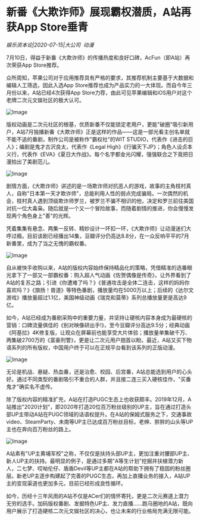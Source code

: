 # 新番《大欺诈师》展现霸权潜质，A站再获App Store垂青

*娱乐资本论|2020-07-15|大公司 
                                                动漫*

7月10日，得益于新番《大欺诈师》的传播热度和良好口碑，AcFun（即A站）再次荣获App Store推荐。

众所周知，苹果公司对于应用推荐具有严格的要求，其推荐机制主要基于大数据和编辑人工筛选，因此入选App Store推荐也成为产品实力的一大体现。而自今年三月份以来，A站已经4次获得App Store力荐，由此可见苹果编辑和iOS用户对这个老牌二次元文娱社区的极大认可。

![Image](https://p3.pstatp.com/large/pgc-image/d3c3687b6a1e48938b194e03a8ada7eb)

版权动画是二次元社区的根基，优质新番不仅能锁定老用户，更能"破圈"吸引新用户，A站7月独播新番《大欺诈师》正是这样的作品——这是一部光看主创名单就不能不追的番剧，制作公司是被称作"霸权社"的WIT STUDIO，代表作《进击的巨人》；编剧是鬼才古沢良太，代表作《Legal High》《行骗天下JP》；角色人设贞本义行，代表作《EVA》《夏日大作战》。每个名字都金光闪耀，强强联合之下竟把日漫拍出了美剧范儿。

![Image](https://p3.pstatp.com/large/pgc-image/241e1afa848546f4bfa6f56aa6135f40)

剧情方面，《大欺诈师》讲述的是一场欺诈师对抗恶人的游戏，故事的主角枝村真人，自称"日本第一天才欺诈师"，总能利用人性的弱点完成骗局。一次偶然的机会，枝村真人遇到顶级欺诈师罗兰，被罗兰不骗不相识的他，决定和罗兰前往美国对抗一位大毒枭。随后就是一个又一个冒险故事，而随着剧情的推进，你会慢慢发现两个角色身上"善"的光辉。

凭着集集有悬念、两集一反转、精妙设计一环扣一环，《大欺诈师》让动漫迷们大呼过瘾。目前该剧已经播出14集，豆瓣评分仍高达8.8分，在一众反响平平的7月新番里，成为了当之无愧的霸权番。

![Image](https://p3.pstatp.com/large/pgc-image/1fbd28c7001e4bb792a9b2c29ededd7f)

自从被快手收购以来，A站的版权内容始终保持精品化的策略，凭借精准的选番眼光拿下了一部又一部霸权番：购入超人气动画《佐贺偶像是传奇》，让外界看到了A站的复苏之路；引进《你遭难了吗？》《普通攻击是全体二连击，这样的妈妈你喜欢吗？》《旗扬！兽道》等特色番剧，播放量均在5000万以上；后续的《达尔文游戏》播放量超过1.1亿，美国神级动画《瑞克和莫蒂》系列总播放量更是高达9亿。

如今，A站已经成为番剧采购中的重要力量，并坚持让硬核内容本身成为最硬核的营销：口碑流量俱佳的《别对映像研出手!》，至今豆瓣评分高达9.5分；经典动画《阿基拉》4K修复版，让观众在屏幕前也能享受大片体验；播放量单集破千万、两集破2700万的《富豪刑警》，更是让二次元用户翘首以盼。最近，A站又买下物语系列的所有版权，中国用户终于可以在正规平台看到该系列的正版动漫。

![Image](https://p3.pstatp.com/large/pgc-image/3f852e1468634e128c4ceb0ce2979a9b)

无论是机战、悬疑、热血番，还是治愈、校园、后宫番，A站总能选到用户的心头好。通过不同类型的番剧吸引不重合的人群，并且接二连三买入硬核佳作，"买番鬼才"确实名不虚传。

除了版权内容的精准扩充，A站在打造PUGC生态上也收获颇丰。2019年12月，A站推出"2020计划"，即2020年打造20位百万粉丝级别的UP主，旨在通过打造头部UP主带动A站在PUGC领域的话语权提升。在A站的保姆式服务之下，交通事故video、SteamParty、未南等UP主已达成百万粉丝目标，老绅、胖胖的山头等UP主也在奔向百万粉丝的路上。

![Image](https://p3.pstatp.com/large/pgc-image/a2a7bf11527040579b1c1d87ab288cd0)

A站素有"UP主黄埔军校"之称，不仅仅是扶持头部UP主，更加注重对腰部UP主、新人UP主的扶持。最明显的例子，是通过多期"A等生计划"挖掘并扶植潜力新人，二七梦、哎呦伦仔、盾盾Devil等UP主都在A站的帮助下拥有了稳固的粉丝圈层。新老UP主逐步构建起了完善的PUGC生态，再加上直播业务的接入，A站UP主的变现渠道也更加多元，目前已经形成良性循环。

如今，历经十三年风雨的A站不仅是ACer们的情怀寄托，更是二次元赛道上潜力无穷的选手。加码版权番剧、发掘特色UP主、发力直播……跑马圈地的A站，既向用户展示了打造硬核二次元文娱社区的决心，也让未来的行业格局充满无限可能。

